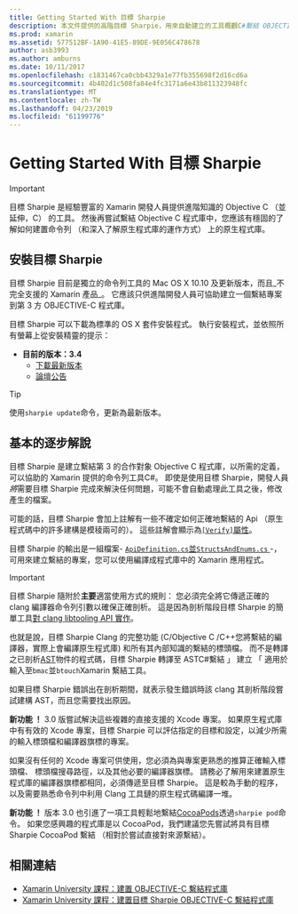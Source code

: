 ```yaml
---
title: Getting Started With 目標 Sharpie
description: 本文件提供的高階目標 Sharpie，用來自動建立的工具概觀C#繫結 OBJECTIVE-C 程式碼。
ms.prod: xamarin
ms.assetid: 577512BF-1A90-41E5-89DE-9E056C478678
author: asb3993
ms.author: amburns
ms.date: 10/11/2017
ms.openlocfilehash: c1831467ca0cbb4329a1e77fb355698f2d16cd6a
ms.sourcegitcommit: 4b402d1c508fa84e4fc3171a6e43b811323948fc
ms.translationtype: MT
ms.contentlocale: zh-TW
ms.lasthandoff: 04/23/2019
ms.locfileid: "61199776"
---
```

# <a name="getting-started-with-objective-sharpie"></a>Getting Started With 目標 Sharpie

> [!IMPORTANT]
> 目標 Sharpie 是經驗豐富的 Xamarin 開發人員提供進階知識的 Objective C （並延伸，C） 的工具。 然後再嘗試繫結 Objective C 程式庫中，您應該有穩固的了解如何建置命令列 （和深入了解原生程式庫的運作方式） 上的原生程式庫。

<a name="installing" />

## <a name="installing-objective-sharpie"></a>安裝目標 Sharpie

目標 Sharpie 目前是獨立的命令列工具的 Mac OS X 10.10 及更新版本，而且_不完全支援的 Xamarin 產品_。 它應該只供進階開發人員可協助建立一個繫結專案到第 3 方 OBJECTIVE-C 程式庫。

目標 Sharpie 可以下載為標準的 OS X 套件安裝程式。
執行安裝程式，並依照所有螢幕上從安裝精靈的提示：

- **目前的版本：3.4**
  - [下載最新版本](https://dl.xamarin.com/objective-sharpie/ObjectiveSharpie.pkg)
  - [論壇公告](https://forums.xamarin.com/discussion/104800/objective-sharpie-3-4)

> [!TIP]
> 使用`sharpie update`命令，更新為最新版本。

## <a name="basic-walkthrough"></a>基本的逐步解說

目標 Sharpie 是建立繫結第 3 的合作對象 Objective C 程式庫，以所需的定義，可以協助的 Xamarin 提供的命令列工具C#。
即使是使用目標 Sharpie，開發人員*將*需要目標 Sharpie 完成來解決任何問題，可能不會自動處理此工具之後，修改產生的檔案。

可能的話，目標 Sharpie 會加上註解有一些不確定如何正確地繫結的 Api （原生程式碼中的許多建構是模稜兩可的）。
這些註解會顯示為[`[Verify]`屬性](~/cross-platform/macios/binding/objective-sharpie/platform/verify.md)。

目標 Sharpie 的輸出是一組檔案- [ `ApiDefinition.cs`並`StructsAndEnums.cs` ](~/cross-platform/macios/binding/objective-sharpie/platform/apidefinitions-structsandenums.md) -，可用來建立繫結的專案，您可以使用編譯成程式庫中的 Xamarin 應用程式。

> [!IMPORTANT]
> 目標 Sharpie 隨附於**主要**適當使用方式的規則： 您必須完全將它傳遞正確的 clang 編譯器命令列引數以確保正確剖析。 這是因為剖析階段目標 Sharpie 的簡單工具[對 clang libtooling API 實作](http://clang.llvm.org/docs/LibTooling.html)。

也就是說，目標 Sharpie Clang 的完整功能 (C/Objective C /C++您將繫結的編譯器，實際上會編譯原生程式庫) 和所有其內部知識的繫結的標頭檔。
而不是轉譯之已剖析[AST](https://en.wikipedia.org/wiki/Abstract_syntax_tree)物件的程式碼，目標 Sharpie 轉譯至 ASTC#繫結 」 建立 「 適用於輸入至`bmac`並`btouch`Xamarin 繫結工具。

如果目標 Sharpie 錯誤出在剖析期間，就表示發生錯誤時該 clang 其剖析階段嘗試建構 AST，而且您需要找出原因。

**新功能 ！** 3.0 版嘗試解決這些複雜的直接支援的 Xcode 專案。 如果原生程式庫中有有效的 Xcode 專案，目標 Sharpie 可以評估指定的目標和設定，以減少所需的輸入標頭檔和編譯器旗標的專案。

如果沒有任何的 Xcode 專案可供使用，您必須為與專案更熟悉的推算正確輸入標頭檔、 標頭檔搜尋路徑，以及其他必要的編譯器旗標。 請務必了解用來建置原生程式庫的編譯器旗標都相同，必須傳遞至目標 Sharpie。 這是較為手動的程序，以及需要熟悉命令列中利用 Clang 工具鏈的原生程式碼編譯一堆。

**新功能 ！** 版本 3.0 也引進了一項工具輕鬆地繫結[CocoaPods](https://cocoapods.org)透過`sharpie pod`命令。
如果您感興趣的程式庫是以 CocoaPod，我們建議您先嘗試將具有目標 Sharpie CocoaPod 繫結 （相對於嘗試直接對來源繫結）。

## <a name="related-links"></a>相關連結

- [Xamarin University 課程：建置 OBJECTIVE-C 繫結程式庫](https://university.xamarin.com/classes/track/all#building-an-objective-c-bindings-library)
- [Xamarin University 課程：建置目標 Sharpie OBJECTIVE-C 繫結程式庫](https://university.xamarin.com/classes/track/all#build-an-objective-c-bindings-library-with-objective-sharpie)